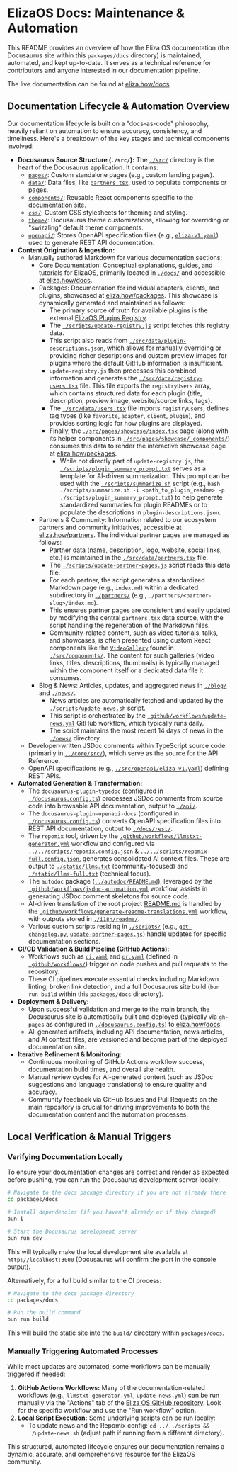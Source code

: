 # ElizaOS Docs: Maintenance & Automation

This README provides an overview of how the Eliza OS documentation (the Docusaurus site within this `packages/docs` directory) is maintained, automated, and kept up-to-date. It serves as a technical reference for contributors and anyone interested in our documentation pipeline.

The live documentation can be found at [eliza.how/docs](https://eliza.how/docs).

## Documentation Lifecycle & Automation Overview

Our documentation lifecycle is built on a "docs-as-code" philosophy, heavily reliant on automation to ensure accuracy, consistency, and timeliness. Here's a breakdown of the key stages and technical components involved:

- **Docusaurus Source Structure (`./src/`):** The [`./src/`](https://github.com/elizaOS/eliza/tree/v2-develop/packages/docs/src/) directory is the heart of the Docusaurus application. It contains:
  - [`pages/`](https://github.com/elizaOS/eliza/tree/v2-develop/packages/docs/src/pages/): Custom standalone pages (e.g., custom landing pages).
  - [`data/`](https://github.com/elizaOS/eliza/tree/v2-develop/packages/docs/src/data/): Data files, like [`partners.tsx`](https://github.com/elizaOS/eliza/blob/v2-develop/packages/docs/src/data/partners.tsx), used to populate components or pages.
  - [`components/`](https://github.com/elizaOS/eliza/tree/v2-develop/packages/docs/src/components/): Reusable React components specific to the documentation site.
  - [`css/`](https://github.com/elizaOS/eliza/tree/v2-develop/packages/docs/src/css/): Custom CSS stylesheets for theming and styling.
  - [`theme/`](https://github.com/elizaOS/eliza/tree/v2-develop/packages/docs/src/theme/): Docusaurus theme customizations, allowing for overriding or "swizzling" default theme components.
  - [`openapi/`](https://github.com/elizaOS/eliza/tree/v2-develop/packages/docs/src/openapi/): Stores OpenAPI specification files (e.g., [`eliza-v1.yaml`](https://github.com/elizaOS/eliza/blob/v2-develop/packages/docs/src/openapi/eliza-v1.yaml)) used to generate REST API documentation.
- **Content Origination & Ingestion:**
  - Manually authored Markdown for various documentation sections:
    - Core Documentation: Conceptual explanations, guides, and tutorials for ElizaOS, primarily located in [`./docs/`](https://github.com/elizaOS/eliza/tree/v2-develop/packages/docs/docs/) and accessible at [eliza.how/docs](https://eliza.how/docs).
    - Packages: Documentation for individual adapters, clients, and plugins, showcased at [eliza.how/packages](https://eliza.how/packages). This showcase is dynamically generated and maintained as follows:
      - The primary source of truth for available plugins is the external [ElizaOS Plugins Registry](https://raw.githubusercontent.com/elizaos-plugins/registry/refs/heads/main/index.json).
      - The [`./scripts/update-registry.js`](https://github.com/elizaOS/eliza/blob/v2-develop/packages/docs/scripts/update-registry.js) script fetches this registry data.
      - This script also reads from [`./src/data/plugin-descriptions.json`](https://github.com/elizaOS/eliza/blob/v2-develop/packages/docs/src/data/plugin-descriptions.json), which allows for manually overriding or providing richer descriptions and custom preview images for plugins where the default GitHub information is insufficient.
      - `update-registry.js` then processes this combined information and generates the [`./src/data/registry-users.tsx`](https://github.com/elizaOS/eliza/blob/v2-develop/packages/docs/src/data/registry-users.tsx) file. This file exports the `registryUsers` array, which contains structured data for each plugin (title, description, preview image, website/source links, tags).
      - The [`./src/data/users.tsx`](https://github.com/elizaOS/eliza/blob/v2-develop/packages/docs/src/data/users.tsx) file imports `registryUsers`, defines tag types (like `favorite`, `adapter`, `client`, `plugin`), and provides sorting logic for how plugins are displayed.
      - Finally, the [`./src/pages/showcase/index.tsx`](https://github.com/elizaOS/eliza/blob/v2-develop/packages/docs/src/pages/showcase/index.tsx) page (along with its helper components in [`./src/pages/showcase/_components/`](https://github.com/elizaOS/eliza/tree/v2-develop/packages/docs/src/pages/showcase/_components/)) consumes this data to render the interactive showcase page at [eliza.how/packages](https://eliza.how/packages).
        - While not directly part of `update-registry.js`, the [`./scripts/plugin_summary_prompt.txt`](https://github.com/elizaOS/eliza/blob/v2-develop/packages/docs/scripts/plugin_summary_prompt.txt) serves as a template for AI-driven summarization. This prompt can be used with the [`./scripts/summarize.sh`](https://github.com/elizaOS/eliza/blob/v2-develop/packages/docs/scripts/summarize.sh) script (e.g., `bash ./scripts/summarize.sh -i <path_to_plugin_readme> -p ./scripts/plugin_summary_prompt.txt`) to help generate standardized summaries for plugin READMEs or to populate the descriptions in `plugin-descriptions.json`.
    - Partners & Community: Information related to our ecosystem partners and community initiatives, accessible at [eliza.how/partners](https://eliza.how/partners). The individual partner pages are managed as follows:
      - Partner data (name, description, logo, website, social links, etc.) is maintained in the [`./src/data/partners.tsx`](https://github.com/elizaOS/eliza/blob/v2-develop/packages/docs/src/data/partners.tsx) file.
      - The [`./scripts/update-partner-pages.js`](https://github.com/elizaOS/eliza/blob/v2-develop/packages/docs/scripts/update-partner-pages.js) script reads this data file.
      - For each partner, the script generates a standardized Markdown page (e.g., `index.md`) within a dedicated subdirectory in [`./partners/`](https://github.com/elizaOS/eliza/tree/v2-develop/packages/docs/partners/) (e.g., `./partners/<partner-slug>/index.md`).
      - This ensures partner pages are consistent and easily updated by modifying the central `partners.tsx` data source, with the script handling the regeneration of the Markdown files.
      - Community-related content, such as video tutorials, talks, and showcases, is often presented using custom React components like the [`VideoGallery`](https://github.com/elizaOS/eliza/tree/v2-develop/packages/docs/src/components/VideoGallery) found in [`./src/components/`](https://github.com/elizaOS/eliza/tree/v2-develop/packages/docs/src/components/). The content for such galleries (video links, titles, descriptions, thumbnails) is typically managed within the component itself or a dedicated data file it consumes.
    - Blog & News: Articles, updates, and aggregated news in [`./blog/`](https://github.com/elizaOS/eliza/tree/v2-develop/packages/docs/blog/) and [`./news/`](https://github.com/elizaOS/eliza/tree/v2-develop/packages/docs/news/).
      - News articles are automatically fetched and updated by the [`./scripts/update-news.sh`](https://github.com/elizaOS/eliza/blob/v2-develop/packages/docs/scripts/update-news.sh) script.
      - This script is orchestrated by the [`.github/workflows/update-news.yml`](../../.github/workflows/update-news.yml) GitHub workflow, which typically runs daily.
      - The script maintains the most recent 14 days of news in the [`./news/`](https://github.com/elizaOS/eliza/tree/v2-develop/packages/docs/news/) directory.
  - Developer-written JSDoc comments within TypeScript source code (primarily in [`../core/src/`](https://github.com/elizaOS/eliza/tree/v2-develop/packages/core/src/)), which serve as the source for the API Reference.
  - OpenAPI specifications (e.g., [`./src/openapi/eliza-v1.yaml`](https://github.com/elizaOS/eliza/blob/v2-develop/packages/docs/src/openapi/eliza-v1.yaml)) defining REST APIs.
- **Automated Generation & Transformation:**
  - The `docusaurus-plugin-typedoc` (configured in [`./docusaurus.config.ts`](https://github.com/elizaOS/eliza/blob/v2-develop/packages/docs/docusaurus.config.ts)) processes JSDoc comments from source code into browsable API documentation, output to [`./api/`](https://github.com/elizaOS/eliza/tree/v2-develop/packages/docs/api/).
  - The `docusaurus-plugin-openapi-docs` (configured in [`./docusaurus.config.ts`](https://github.com/elizaOS/eliza/blob/v2-develop/packages/docs/docusaurus.config.ts)) converts OpenAPI specification files into REST API documentation, output to [`./docs/rest/`](https://github.com/elizaOS/eliza/tree/v2-develop/packages/docs/docs/rest/).
  - The `repomix` tool, driven by the [`.github/workflows/llmstxt-generator.yml`](../../.github/workflows/llmstxt-generator.yml) workflow and configured via [`../../scripts/repomix.config.json`](../../scripts/repomix.config.json) & [`../../scripts/repomix-full.config.json`](../../scripts/repomix-full.config.json), generates consolidated AI context files. These are output to [`./static/llms.txt`](https://github.com/elizaOS/eliza/blob/v2-develop/packages/docs/static/llms.txt) (community-focused) and [`./static/llms-full.txt`](https://github.com/elizaOS/eliza/blob/v2-develop/packages/docs/static/llms-full.txt) (technical focus).
  - The `autodoc` package ([`../autodoc/README.md`](../../packages/autodoc/README.md)), leveraged by the [`.github/workflows/jsdoc-automation.yml`](../../.github/workflows/jsdoc-automation.yml) workflow, assists in generating JSDoc comment skeletons for source code.
  - AI-driven translation of the root project [README.md](../../README.md) is handled by the [`.github/workflows/generate-readme-translations.yml`](../../.github/workflows/generate-readme-translations.yml) workflow, with outputs stored in [`./i18n/readme/`](https://github.com/elizaOS/eliza/tree/v2-develop/packages/docs/i18n/readme/).
  - Various custom scripts residing in [`./scripts/`](https://github.com/elizaOS/eliza/tree/v2-develop/packages/docs/scripts/README.md) (e.g., [`get-changelog.py`](https://github.com/elizaOS/eliza/blob/v2-develop/packages/docs/scripts/get-changelog.py), [`update-partner-pages.js`](https://github.com/elizaOS/eliza/blob/v2-develop/packages/docs/scripts/update-partner-pages.js)) handle updates for specific documentation sections.
- **CI/CD Validation & Build Pipeline (GitHub Actions):**
  - Workflows such as [`ci.yaml`](../../.github/workflows/ci.yaml) and [`pr.yaml`](../../.github/workflows/pr.yaml) (defined in [`.github/workflows/`](../../.github/workflows/README.md)) trigger on code pushes and pull requests to the repository.
  - These CI pipelines execute essential checks including Markdown linting, broken link detection, and a full Docusaurus site build (`bun run build` within this `packages/docs` directory).
- **Deployment & Delivery:**
  - Upon successful validation and merge to the main branch, the Docusaurus site is automatically built and deployed (typically via `gh-pages` as configured in [`./docusaurus.config.ts`](https://github.com/elizaOS/eliza/blob/v2-develop/packages/docs/docusaurus.config.ts)) to [eliza.how/docs](https://eliza.how/docs).
  - All generated artifacts, including API documentation, news articles, and AI context files, are versioned and become part of the deployed documentation site.
- **Iterative Refinement & Monitoring:**
  - Continuous monitoring of GitHub Actions workflow success, documentation build times, and overall site health.
  - Manual review cycles for AI-generated content (such as JSDoc suggestions and language translations) to ensure quality and accuracy.
  - Community feedback via GitHub Issues and Pull Requests on the main repository is crucial for driving improvements to both the documentation content and the automation processes.

## Local Verification & Manual Triggers

### Verifying Documentation Locally

To ensure your documentation changes are correct and render as expected before pushing, you can run the Docusaurus development server locally:

```bash
# Navigate to the docs package directory if you are not already there
cd packages/docs

# Install dependencies (if you haven't already or if they changed)
bun i

# Start the Docusaurus development server
bun run dev
```

This will typically make the local development site available at `http://localhost:3000` (Docusaurus will confirm the port in the console output).

Alternatively, for a full build similar to the CI process:

```bash
# Navigate to the docs package directory
cd packages/docs

# Run the build command
bun run build
```

This will build the static site into the `build/` directory within `packages/docs`.

### Manually Triggering Automated Processes

While most updates are automated, some workflows can be manually triggered if needed:

1.  **GitHub Actions Workflows:** Many of the documentation-related workflows (e.g., `llmstxt-generator.yml`, `update-news.yml`) can be run manually via the "Actions" tab of the [Eliza OS GitHub repository](https://github.com/elizaOS/eliza/actions). Look for the specific workflow and use the "Run workflow" option.
2.  **Local Script Execution:** Some underlying scripts can be run locally:
    - To update news and the Repomix config: `cd ../../scripts && ./update-news.sh` (adjust path if running from a different directory).

This structured, automated lifecycle ensures our documentation remains a dynamic, accurate, and comprehensive resource for the ElizaOS community.
